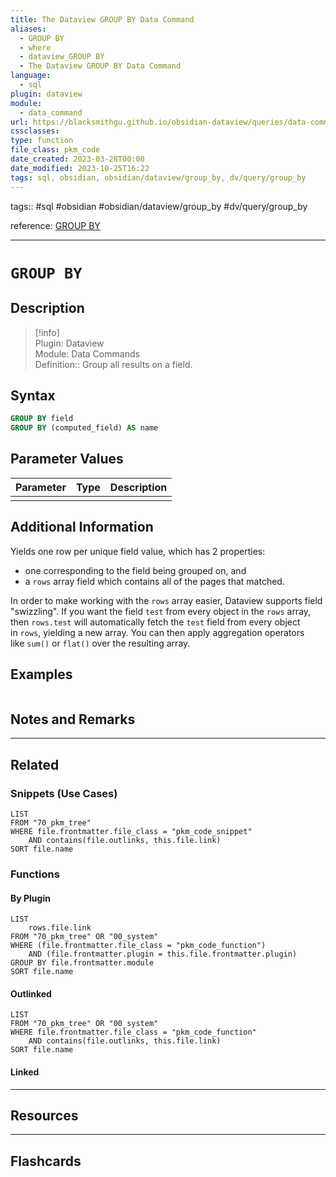```yaml
---
title: The Dataview GROUP BY Data Command
aliases:
  - GROUP BY
  - where
  - dataview_GROUP BY
  - The Dataview GROUP BY Data Command
language:
  - sql
plugin: dataview
module:
  - data_command
url: https://blacksmithgu.github.io/obsidian-dataview/queries/data-commands/#group-by
cssclasses:
type: function
file_class: pkm_code
date_created: 2023-03-28T00:00
date_modified: 2023-10-25T16:22
tags: sql, obsidian, obsidian/dataview/group_by, dv/query/group_by
---
```


tags:: #sql #obsidian #obsidian/dataview/group_by #dv/query/group_by

reference: [GROUP BY](https://blacksmithgu.github.io/obsidian-dataview/queries/data-commands/#group-by)

---

# `GROUP BY`

## Description

> [!info]  
> Plugin: Dataview  
> Module: Data Commands  
> Definition:: Group all results on a field.

## Syntax

```sql
GROUP BY field 
GROUP BY (computed_field) AS name
```

## Parameter Values

| Parameter | Type | Description |
|:--------- |:----:|:----------- |
|           |      |             |

## Additional Information

Yields one row per unique field value, which has 2 properties:

- one corresponding to the field being grouped on, and
- a `rows` array field which contains all of the pages that matched.

In order to make working with the `rows` array easier, Dataview supports field "swizzling". If you want the field `test` from every object in the `rows` array, then `rows.test` will automatically fetch the `test` field from every object in `rows`, yielding a new array. You can then apply aggregation operators like `sum()` or `flat()` over the resulting array.

## Examples

```sql

```

## Notes and Remarks

---

## Related

### Snippets (Use Cases)

```dataview
LIST
FROM "70_pkm_tree"
WHERE file.frontmatter.file_class = "pkm_code_snippet"
	AND contains(file.outlinks, this.file.link)
SORT file.name
```

### Functions

#### By Plugin

```dataview
LIST
	rows.file.link
FROM "70_pkm_tree" OR "00_system"
WHERE (file.frontmatter.file_class = "pkm_code_function")
	AND (file.frontmatter.plugin = this.file.frontmatter.plugin)
GROUP BY file.frontmatter.module
SORT file.name
```

#### Outlinked

```dataview
LIST
FROM "70_pkm_tree" OR "00_system"
WHERE file.frontmatter.file_class = "pkm_code_function"
	AND contains(file.outlinks, this.file.link)
SORT file.name
```

#### Linked

---

## Resources

---

## Flashcards
